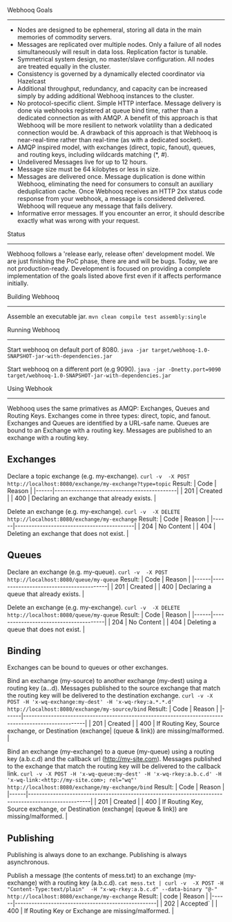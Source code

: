 Webhooq Goals
*************
   *   Nodes are designed to be ephemeral, storing all data in the main memories of commodity servers.
   *   Messages are replicated over multiple nodes. Only a failure of all nodes simultaneously will result in data loss. Replication factor is tunable.
   *   Symmetrical system design, no master/slave configuration. All nodes are treated equally in the cluster.
   *   Consistency is governed by a dynamically elected coordinator via Hazelcast
   *   Additional throughput, redundancy, and capacity can be increased simply by adding additional Webhooq instances to the cluster.
   *   No protocol-specific client. Simple HTTP interface. Message delivery is done via webhooks registered at queue bind time, rather than a dedicated connection as with AMQP. A benefit of this approach is that Webhooq will be more resilient to network volatility than a dedicated connection would be. A drawback of this approach is that Webhooq is near-real-time rather than real-time (as with a dedicated socket).
   *   AMQP inspired model, with exchanges (direct, topic, fanout), queues, and routing keys, including wildcards matching (*, #).
   *   Undelivered Messages live for up to 12 hours.
   *   Message size must be 64 kilobytes or less in size.
   *   Messages are delivered once. Message duplication is done within Webhooq, eliminating the need for consumers to consult an auxiliary deduplication cache. Once Webhooq receives an HTTP 2xx status code response from your webhook, a message is considered delivered. Webhooq will requeue any message that fails delivery.
   *   Informative error messages. If you encounter an error, it should describe exactly what was wrong with your request.

Status
******
Webhooq follows a 'release early, release often' development model. We are just finishing the PoC phase, there are and will be bugs. Today, we are not production-ready.
Development is focused on providing a complete implementation of the goals listed above first even if it affects performance initially.


Building Webhooq
****************
Assemble an executable jar.
```mvn clean compile test assembly:single```


Running Webhooq
***************
Start webhooq on default port of 8080.
```java -jar target/webhooq-1.0-SNAPSHOT-jar-with-dependencies.jar```


Start webhooq on a different port (e.g 9090).
```java -jar -Dnetty.port=9090 target/webhooq-1.0-SNAPSHOT-jar-with-dependencies.jar```



Using Webhook
*************
Webhooq uses the same primatives as AMQP: Exchanges, Queues and Routing Keys.
Exchanges come in three types: direct, topic, and fanout.
Exchanges and Queues are identified by a URL-safe name.
Queues are bound to an Exchange with a routing key.
Messages are published to an exchange with a routing key.


Exchanges
---------
Declare a topic exchange (e.g. my-exchange).
```curl -v  -X POST http://localhost:8080/exchange/my-exchange?type=topic```
Result:
| Code | Reason                                     |
|------|--------------------------------------------|
|  201 | Created                                    |
|  400 | Declaring an exchange that already exists. |


Delete an exchange (e.g. my-exchange).
```curl -v  -X DELETE http://localhost:8080/exchange/my-exchange```
Result:
| Code | Reason                                    |
|------|-------------------------------------------|
|  204 | No Content                                |
|  404 | Deleting an exchange that does not exist. |


Queues
------
Declare an exchange (e.g. my-queue).
```curl -v  -X POST http://localhost:8080/queue/my-queue```
Result:
| Code | Reason                                 |
|------|----------------------------------------|
|  201 | Created                                |
|  400 | Declaring a queue that already exists. |

Delete an exchange (e.g. my-exchange).
```curl -v  -X DELETE http://localhost:8080/queue/my-queue```
Result:
| Code | Reason                                |
|------|---------------------------------------|
|  204 | No Content                            |
|  404 | Deleting a queue that does not exist. |


Binding
-------
Exchanges can be bound to queues or other exchanges.

Bind an exchange (my-source) to another exchange (my-dest) using a routing key (a.*.*.d). Messages published to the source exchange that match the routing key will be delivered to the destination exchange.
```curl -v -X POST -H 'x-wq-exchange:my-dest' -H 'x-wq-rkey:a.*.*.d' http://localhost:8080/exchange/my-source/bind```
Result:
| Code | Reason                                                                                             |
|------|----------------------------------------------------------------------------------------------------|
|  201 | Created                                                                                            |
|  400 | If Routing Key, Source exchange, or Destination (exchange| (queue & link))  are missing/malformed. |

Bind an exchange (my-exchange) to a queue (my-queue) using a routing key (a.b.c.d) and the callback url (http://my-site.com). Messages published to the exchange that match the routing key will be delivered to the callback link.
```curl -v -X POST -H 'x-wq-queue:my-dest' -H 'x-wq-rkey:a.b.c.d' -H 'x-wq-link:<http://my-site.com>; rel="wq"' http://localhost:8080/exchange/my-exchange/bind```
Result:
| Code | Reason                                                                                             |
|------|----------------------------------------------------------------------------------------------------|
|  201 | Created                                                                                            |
|  400 | If Routing Key, Source exchange, or Destination (exchange| (queue & link))  are missing/malformed. |


Publishing
----------
Publishing is always done to an exchange.
Publishing is always asynchronous.

Publish a message (the contents of mess.txt) to an exchange (my-exchange) with a routing key (a.b.c.d).
```cat mess.txt | curl -v  -X POST -H "Content-Type:text/plain"  -H "x-wq-rkey:a.b.c.d" --data-binary "@-" http://localhost:8080/exchange/my-exchange```
Result:
| code | Reason                                            |
|------|---------------------------------------------------|
|  202 | Accepted`                                         |
|  400 | If Routing Key or Exchange are missing/malformed. |





